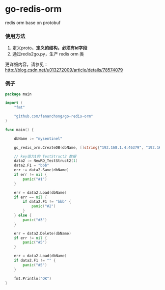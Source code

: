 # go-redis-orm
redis orm base on protobuf

### 使用方法

1. 定义proto。**定义的结构，必须有id字段**
1. 通过redis2go.py，生产 redis orm 类

更详细内容，请参见：http://blog.csdn.net/u013272009/article/details/78574079


### 例子

```go
package main

import (
	"fmt"

	"github.com/fananchong/go-redis-orm"
)

func main() {

	dbName := "mysentinel"

	go_redis_orm.CreateDB(dbName, []string{"192.168.1.4:46379", "192.168.1.4:46380", "192.168.1.4:46381"})

	// key值为1的 TestStruct2 数据
	data2 := NewRD_TestStruct2(1)
	data2.F1 = "bbb"
	err := data2.Save(dbName)
	if err != nil {
		panic("#1")
	}

	err = data2.Load(dbName)
	if err == nil {
		if data2.F1 != "bbb" {
			panic("#2")
		}
	} else {
		panic("#3")
	}

	err = data2.Delete(dbName)
	if err != nil {
		panic("#5")
	}

	err = data2.Load(dbName)
	if data2.F1 != "" {
		panic("#5")
	}

	fmt.Println("OK")
}
```
